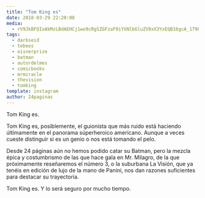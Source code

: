 ```yaml
---
title: "Tom King es"
date: 2018-03-29 22:20:08
media: 
  - rV9JkBFQIoAkMzLBdAEHCj1wo9cRgSZGFzaF9iYXNlbGluZV8xX3YxEQB16gcA_17902067290173451.mp4
tags: 
  - darkseid
  - tebeos
  - eisnerprize
  - batman
  - autordelmes
  - comicbooks
  - mrmiracle
  - thevision
  - tomking
template: instagram
author: 24paginas
---
```


Tom King es.

Tom King es, posiblemente, el guionista que más ruido está haciendo últimamente en el panorama súperheroico americano. Aunque a veces cueste distinguir si es un genio o nos está tomando el pelo.

Desde 24 páginas aún no hemos podido catar su Batman, pero la mezcla épica y costumbrismo de las que hace gala en Mr. Milagro, de la que próximamente reseñaremos el número 3, o la suburbana La Visión, que ya tenéis en edición de lujo de la mano de Panini, nos dan razones suficientes para destacar su trayectoria.

Tom King es. Y lo será seguro por mucho tiempo.
